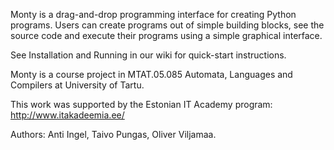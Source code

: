 Monty is a drag-and-drop programming interface for creating Python programs. Users can create programs out of simple building blocks, see the source code and execute their programs using a simple graphical interface.

See Installation and Running in our wiki for quick-start instructions.


Monty is a course project in MTAT.05.085 Automata, Languages and Compilers at University of Tartu.

This work was supported by the Estonian IT Academy program:
http://www.itakadeemia.ee/


Authors: Anti Ingel, Taivo Pungas, Oliver Viljamaa.

